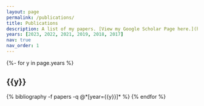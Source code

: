 ```yaml
---
layout: page
permalink: /publications/
title: Publications
description: A list of my papers. [View my Google Scholar Page here.](https://scholar.google.com/citations?user=X9y2jJIAAAAJ)
years: [2023, 2022, 2021, 2019, 2018, 2017]
nav: true
nav_order: 1
---
```

<!-- _pages/publications.md -->
<div class="publications">

{%- for y in page.years %}
  <h2 class="year">{{y}}</h2>
  {% bibliography -f papers -q @*[year={{y}}]* %}
{% endfor %}

</div>
